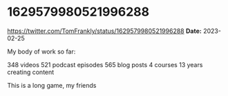 # 1629579980521996288
https://twitter.com/TomFrankly/status/1629579980521996288
**Date:** 2023-02-25

My body of work so far:

348 videos
521 podcast episodes
565 blog posts
4 courses
13 years creating content

This is a long game, my friends
